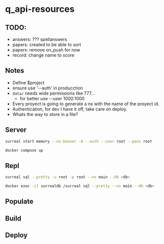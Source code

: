 
# q_api-resources

## TODO:
- answers: ??? spellanswers
- papers: created to be able to sort
- papers: remove on_push for now
- record: change name to score

## Notes
- Define $project
- ensure use '--auth' in producction
- `data/` needs wide permissions like 777...
  - for better use --user 1000:1000
- Every proyect is going to generate a ns with the name of the proyect id.
- Authentication, for dev I have it off, take care on deploy.
- Whats the way to store in a file?

## Server

``` bash
surreal start memory --no-banner -A --auth --user root --pass root
```

``` bash
docker compose up
```

## Repl

``` bash
surreal sql --pretty -u root -p root --ns main --db <db>
```

``` bash
docker exec -it surrealdb /surreal sql --pretty --ns main --db <db>
```

## Populate

## Build

## Deploy
